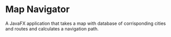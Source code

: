 # Map Navigator
A JavaFX application that takes a map with database of corrisponding cities and routes and calculates a navigation path.

